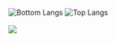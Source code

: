![Bottom Langs](https://github-readme-stats.vercel.app/api/top-langs/?username=MrIdn24&layout=compacttheme&=dracula)
![Top Langs](https://github-readme-stats.vercel.app/api?username=MrIdn24&show_icons=true)
<br><br>
<image src="https://www.codewars.com/users/Mr.Idn24/badges/small">
